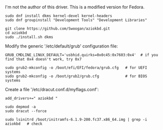 I'm not the author of this driver. 
This is a modified version for Fedora.

```
sudo dnf install dkms kernel-devel kernel-headers
sudo dnf groupinstall "Development Tools" "Development Libraries"

git clone https://github.com/Swoogan/aziokbd.git
cd aziokbd
sudo ./install.sh dkms
```

Modify the generic '/etc/default/grub' configuration file:
```
GRUB_CMDLINE_LINUX_DEFAULT='usbhid.quirks=0x0c45:0x7603:0x4'  # if you find that 0x4 doesn't work, try 0x7
```
```
sudo grub2-mkconfig -o /boot/efi/EFI/fedora/grub.cfg   # for UEFI systems
sudo grub2-mkconfig -o /boot/grub2/grub.cfg            # for BIOS systems
```

Create a file '/etc/dracut.conf.d/myflags.conf':
```
add_drivers+=" aziokbd "
```
```
sudo depmod -a 
sudo dracut --force

sudo lsinitrd /boot/initramfs-6.1.9-200.fc37.x86_64.img | grep -i aziokbd   # check
```
